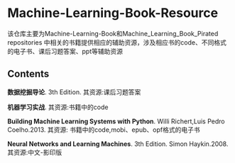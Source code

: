 # Machine-Learning-Book-Resource #
    
该仓库主要为Machine-Learning-Book和Machine_Learning_Book_Pirated repositories 中相关的书籍提供相应的辅助资源，涉及相应书的code、不同格式的电子书、课后习题答案、ppt等辅助资源

## Contents ##

**数据挖掘导论**. 3th Edition. 其资源:课后习题答案

**机器学习实战**. 其资源:书籍中的code

**Building Machine Learning Systems with Python**. Willi Richert,Luis Pedro Coelho.2013. 其资源: 书籍中的code,mobi、epub、opf格式的电子书

**Neural Networks and Learning Machines**. 3th Edition. Simon Haykin.2008. 其资源:中文-影印版